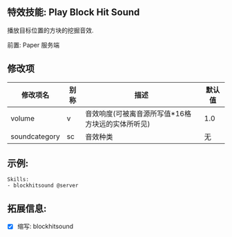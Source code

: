 ## 特效技能: Play Block Hit Sound

播放目标位置的方块的挖掘音效.

前置: Paper 服务端

## 修改项
| 修改项名 | 别称 | 描述 | 默认值 |
|------|----|----|-----|
| volume | v | 音效响度(可被离音源所写值\*16格方块远的实体所听见) | 1.0 |
| soundcategory | sc | 音效种类 | 无 |

## 示例:

```plaintext
Skills:
- blockhitsound @server
```

## 拓展信息:

* [x] 缩写: blockhitsound
